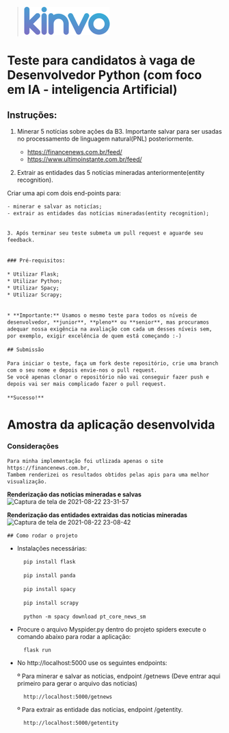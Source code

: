 > ![Logo Kinvo](https://github.com/kinvoapp/kinvo-mobile-test/blob/master/logo.svg)

# Teste para candidatos à vaga de Desenvolvedor Python (com foco em IA - inteligencia Artificial)  


## Instruções:

1. Minerar 5 notícias sobre ações da B3. Importante salvar para ser usadas no processamento de linguagem natural(PNL) posteriormente. 
	 - https://financenews.com.br/feed/
	 - https://www.ultimoinstante.com.br/feed/

2. Extrair as entidades das 5 notícias mineradas anteriormente(entity recognition).


Criar uma api com dois end-points para:

	- minerar e salvar as noticías;
	- extrair as entidades das notícias mineradas(entity recognition);


  ```

3. Após terminar seu teste submeta um pull request e aguarde seu feedback.


### Pré-requisitos:

* Utilizar Flask;
* Utilizar Python;
* Utilizar Spacy;
* Utilizar Scrapy;


* **Importante:** Usamos o mesmo teste para todos os níveis de desenvolvedor, **junior**, **pleno** ou **senior**, mas procuramos adequar nossa exigência na avaliação com cada um desses níveis sem, por exemplo, exigir excelência de quem está começando :-)

## Submissão

Para iniciar o teste, faça um fork deste repositório, crie uma branch com o seu nome e depois envie-nos o pull request.
Se você apenas clonar o repositório não vai conseguir fazer push e depois vai ser mais complicado fazer o pull request.

**Sucesso!**

 ```
# Amostra da aplicação desenvolvida
### Considerações
```
Para minha implementação foi utlizada apenas o site https://financenews.com.br,
Tambem renderizei os resultados obtidos pelas apis para uma melhor visualização.
 ```

**Renderização das noticias mineradas e salvas** 
![Captura de tela de 2021-08-22 23-31-57](https://user-images.githubusercontent.com/67839316/130382069-4152671e-1d1f-43bc-9ab8-1a39b9aea9b2.png)

**Renderização das entidades extraidas das noticias mineradas**
![Captura de tela de 2021-08-22 23-08-42](https://user-images.githubusercontent.com/67839316/130381900-8886197c-ca93-4ab9-82f4-acc74682cdf0.png)


 ```
## Como rodar o projeto
```
* Instalações necessárias:	

		pip install flask
	
		pip install panda
	
		pip install spacy
	
		pip install scrapy
	
		python -m spacy download pt_core_news_sm


* Procure o arquivo Myspider.py dentro do projeto spiders
execute o comando abaixo para rodar a aplicação:

	 	flask run

* No http://localhost:5000 use os seguintes endpoints:

   º Para minerar e salvar as noticias, endpoint /getnews (Deve entrar aqui primeiro para gerar o arquivo das noticias)

		http://localhost:5000/getnews

   º Para extrair as entidade das noticias, endpoint /getentity.
   
		http://localhost:5000/getentity

```

